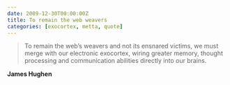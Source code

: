 ```yaml
---
date: 2009-12-30T00:00:00Z
title: To remain the web weavers
categories: [exocortex, metta, quote]
---
```

> To remain the web’s weavers and not its ensnared victims, we must merge with our electronic exocortex, wiring greater memory, thought processing and communication abilities directly into our brains.

**James Hughen**
